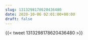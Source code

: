 ```yaml
---
slug: 1313298178620436480
date: 2020-10-06 02:01:00+00:00
draft: false
---
```


{{< tweet 1313298178620436480 >}}
